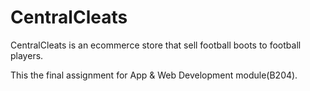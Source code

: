 # CentralCleats
CentralCleats is an ecommerce store that sell football boots to football players.

This the final assignment for App & Web Development module(B204).

